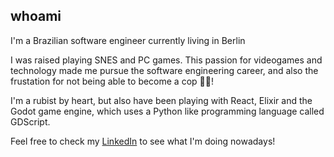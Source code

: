 ## whoami

I'm a Brazilian software engineer currently living in Berlin

I was raised playing SNES and PC games. 
This passion for videogames and technology made me pursue the software engineering career, and also the frustation for not being able to become a cop :policeman:!

I'm a rubist by heart, but also have been playing with React, Elixir and the Godot game engine, which uses a Python like programming language called GDScript.

Feel free to check my [LinkedIn](https://www.linkedin.com/in/gabrielgaraujo/) to see what I'm doing nowadays!
